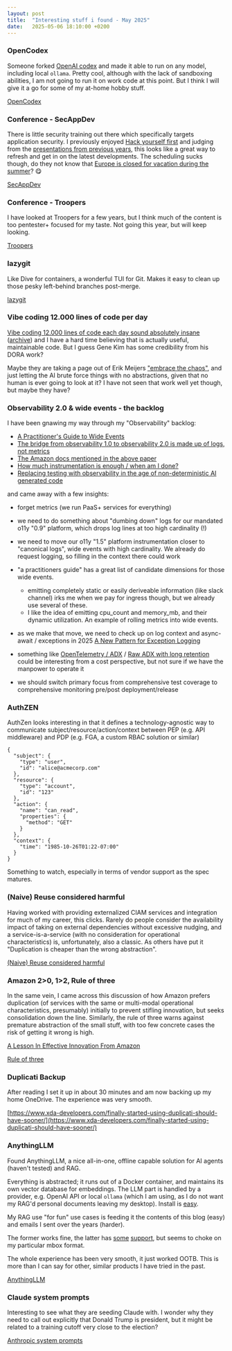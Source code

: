 ```yaml
---
layout: post
title:  "Interesting stuff i found - May 2025"
date:   2025-05-06 18:10:00 +0200
---
```

### OpenCodex
Someone forked [OpenAI codex](https://github.com/openai/codex) and made it able to run on any model, including local `ollama`. Pretty cool, although with the lack of sandboxing abilities, I am not going to run it on work code at this point. But I think I will give it a go  for some of my at-home hobby stuff.

[OpenCodex](https://github.com/ymichael/open-codex)

### Conference - SecAppDev
There is little security training out there which specifically targets application security. I previously enjoyed [Hack yourself first](https://www.pluralsight.com/courses/hack-yourself-first) and judging from the [presentations from previous years](https://secappdev.org/previous/), this looks like a great way to refresh and get in on the latest developments. The scheduling sucks though, do they not know that [Europe is closed for vacation during the summer](https://knowyourmeme.com/photos/2092429-twitter-x)? 😋

[SecAppDev](https://secappdev.org/)

### Conference - Troopers
I have looked at Troopers for a few years, but I think much of the content is too pentester+ focused for my taste. Not going this year, but will keep looking.

[Troopers](https://troopers.de/)

### lazygit
Like Dive for containers, a wonderful TUI for Git. Makes it easy to clean up those pesky left-behind branches post-merge.

[lazygit](https://github.com/jesseduffield/lazygit)

### Vibe coding 12.000 lines of code per day
[Vibe coding 12.000 lines of code each day sound absolutely insane](https://www.linkedin.com/posts/realgenekim_vibe-coding-workshop-for-leaders-september-activity-7325638022572429314-HP7m) ([archive](http://web.archive.org/web/20250509070022/https://itrevolution.com/articles/vibe-coding-workshop-for-leaders/)) and I have a hard time believing that is actually useful, maintainable code. But I guess Gene Kim has some credibility from his DORA work?

Maybe they are taking a page out of Erik Meijers ["embrace the chaos"](https://x.com/headinthebox/status/1918030539958972507), and just letting the AI brute force things with no abstractions, given that no human is ever going to look at it? I have not seen that work well yet though, but maybe they have?

### Observability 2.0 & wide events - the backlog
I have been gnawing my way through my "Observability" backlog:

- [A Practitioner's Guide to Wide Events ](https://jeremymorrell.dev/blog/a-practitioners-guide-to-wide-events/)
- [The bridge from observability 1.0 to observability 2.0 is made up of logs, not metrics](https://www.honeycomb.io/resources/bridge-from-observability1dot0-2dot0-logs-not-metrics)
- [The Amazon docs mentioned in the above paper](https://aws.amazon.com/builders-library/instrumenting-distributed-systems-for-operational-visibility/#Request_log_best_practices)
- [How much instrumentation is enough / when am I done?](https://blog.toshokelectric.com/blog/how-much-is-enough/)
- [Replacing testing with observability in the age of non-deterministic AI generated code](https://www.linkedin.com/posts/gergelyorosz_one-interesting-outcome-of-building-ai-applications-activity-7325520762339999762-FOer)

and came away with a few insights:

- forget metrics (we run PaaS+ services for everything)
- we need to do something about "dumbing down" logs for our mandated o11y "0.9" platform, which drops log lines at too high cardinality (!)
- we need to move our o11y "1.5" platform instrumentation closer to "canonical logs", wide events with high cardinality. We already do request logging, so filling in the context there could work
- "a practitioners guide" has a great list of candidate dimensions for those wide events. 
   - emitting completely static or easily deriveable information (like slack channel) irks me when we pay for ingress though, but we already use several of these.
   - I like the idea of emitting cpu_count and memory_mb, and their dynamic utilization. An example of rolling metrics into wide events.

- as we make that move, we need to check up on log context and async-await / exceptions in 2025 [A New Pattern for Exception Logging](https://blog.stephencleary.com/2020/06/a-new-pattern-for-exception-logging.html)
- something like [OpenTelemetry / ADX](https://learn.microsoft.com/en-us/azure/data-explorer/open-telemetry-connector?tabs=command-line) / [Raw ADX with long retention](https://mortenknudsen.net/?p=575) could be interesting from a cost perspective, but not sure if we have the manpower to operate it
- we should switch primary focus from comprehensive test coverage to comprehensive monitoring pre/post deployment/release

### AuthZEN
AuthZen looks interesting in that it defines a technology-agnostic way to communicate subject/resource/action/context between PEP (e.g. API middleware) and PDP (e.g. FGA, a custom RBAC solution or similar)

```
{
  "subject": {
    "type": "user",
    "id": "alice@acmecorp.com"
  },
  "resource": {
    "type": "account",
    "id": "123"
  },
  "action": {
    "name": "can_read",
    "properties": {
      "method": "GET"
    }
  },
  "context": {
    "time": "1985-10-26T01:22-07:00"
  }
}
```
Something to watch, especially in terms of vendor support as the spec matures.

### (Naive) Reuse considered harmful
Having worked with providing externalized CIAM services and integration for much of my career, this clicks. Rarely do people consider the availability impact of taking on external dependencies without excessive nudging, and a service-is-a-service (with no consideration for operational characteristics) is, unfortunately, also a classic. 
As others have put it "Duplication is cheaper than the wrong abstraction".

[(Naive) Reuse considered harmful](https://architectelevator.com/architecture/reuse-harmful/)

### Amazon 2>0, 1>2, Rule of three
In the same vein, I came across this discussion of how Amazon prefers duplication (of services with the same or multi-modal operational characteristics, presumably) initially to prevent stifling innovation, but seeks consolidation down the line. Similarly, the rule of three warns against premature abstraction of the small stuff, with too few concrete cases the risk of getting it wrong is high.

[A Lesson In Effective Innovation From Amazon](https://www.linkedin.com/pulse/lesson-effective-innovation-from-amazon-bill-franks/)

[Rule of three](https://en.wikipedia.org/wiki/Rule_of_three_(computer_programming))

### Duplicati Backup
After reading I set it up in about 30 minutes and am now backing up my home OneDrive. The experience was very smooth.

[https://www.xda-developers.com/finally-started-using-duplicati-should-have-sooner/](https://www.xda-developers.com/finally-started-using-duplicati-should-have-sooner/)

### AnythingLLM
Found AnythingLLM, a nice all-in-one, offline capable solution for AI agents (haven't tested) and RAG.

Everything is abstracted; it runs out of a Docker container, and maintains its own vector database for embeddings. The LLM part is handled by a provider, e.g. OpenAI API or local `ollama` 
(which I am using, as I do not want my RAG'd personal documents leaving my desktop). Install is [easy](https://github.com/Mintplex-Labs/anything-llm/blob/master/docker/HOW_TO_USE_DOCKER.md).

My RAG use "for fun" use cases is feeding it the contents of this blog (easy) and emails I sent over the years (harder). 

The former works fine, the latter has [some](https://github.com/Mintplex-Labs/anything-llm/blob/4b09a065908d572c4527a1962c25b74749f4cc55/collector/utils/constants.js#L32) [support](https://github.com/Mintplex-Labs/anything-llm/issues/102), but seems to choke on my particular mbox format.

The whole experience has been very smooth, it just worked OOTB. This is more than I can say for other, similar products I have tried in the past.

[AnythingLLM](https://anythingllm.com/)

### Claude system prompts
Interesting to see what they are seeding Claude with. I wonder why they need to call out explicitly that Donald Trump is president, but it might be related to a training cutoff very close to the election?

[Anthropic system prompts](https://docs.anthropic.com/en/release-notes/system-prompts)
